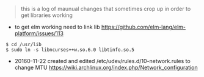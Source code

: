 

> this is a log of maunual changes that sometimes crop up in order to
> get libraries working

- to get elm working need to link lib
https://github.com/elm-lang/elm-platform/issues/113
```
$ cd /usr/lib
$ sudo ln -s libncurses++w.so.6.0 libtinfo.so.5
```

- 20160-11-22 created and edited /etc/udev/rules.d/10-network.rules to change MTU
    https://wiki.archlinux.org/index.php/Network_configuration

